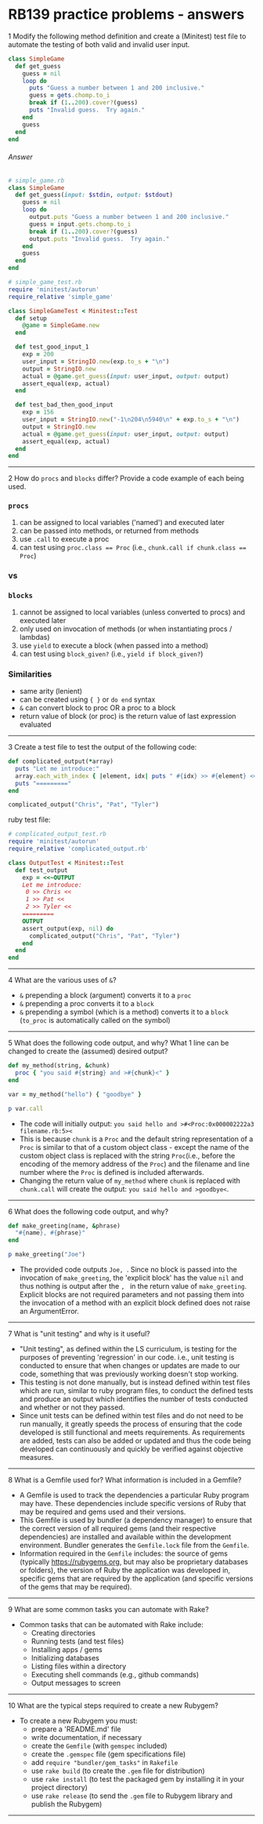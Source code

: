 # RB139 practice problems - answers

1
Modify the following method definition and create a (Minitest) test file to automate the testing of both valid and invalid user input.

```ruby
class SimpleGame
  def get_guess
    guess = nil
    loop do
      puts "Guess a number between 1 and 200 inclusive."
      guess = gets.chomp.to_i
      break if (1..200).cover?(guess)
      puts "Invalid guess.  Try again."
    end
    guess
  end
end
```

###### Answer

```ruby
# simple_game.rb
class SimpleGame
  def get_guess(input: $stdin, output: $stdout)
    guess = nil
    loop do
      output.puts "Guess a number between 1 and 200 inclusive."
      guess = input.gets.chomp.to_i
      break if (1..200).cover?(guess)
      output.puts "Invalid guess.  Try again."
    end
    guess
  end
end
```

```ruby
# simple_game_test.rb
require 'minitest/autorun'
require_relative 'simple_game'

class SimpleGameTest < Minitest::Test
  def setup
    @game = SimpleGame.new
  end

  def test_good_input_1
    exp = 200
    user_input = StringIO.new(exp.to_s + "\n")
    output = StringIO.new
    actual = @game.get_guess(input: user_input, output: output)
    assert_equal(exp, actual)
  end

  def test_bad_then_good_input
    exp = 156
    user_input = StringIO.new("-1\n204\n5940\n" + exp.to_s + "\n")
    output = StringIO.new
    actual = @game.get_guess(input: user_input, output: output)
    assert_equal(exp, actual)
  end
end
```

---

2
How do `procs` and `blocks` differ?  Provide a code example of each being used.

### `procs`
1. can be assigned to local variables ('named') and executed later
2. can be passed into methods, or returned from methods
3. use `.call` to execute a proc
4. can test using `proc.class == Proc` (i.e., `chunk.call if chunk.class == Proc`)


### vs

### `blocks`
1. cannot be assigned to local variables (unless converted to procs) and executed later
2. only used on invocation of methods (or when instantiating procs / lambdas)
3. use `yield` to execute a block (when passed into a method)
4. can test using `block_given?` (i.e., `yield if block_given?`)


### Similarities
- same arity (lenient)
- can be created using `{ }` or `do end` syntax
- `&` can convert block to proc OR a proc to a block
- return value of block (or proc) is the return value of last expression evaluated

---

3
Create a test file to test the output of the following code:

```ruby
def complicated_output(*array)
  puts "Let me introduce:"
  array.each_with_index { |element, idx| puts " #{idx} >> #{element} << " }
  puts "========="
end

complicated_output("Chris", "Pat", "Tyler")
```

ruby test file:
```ruby
# complicated_output_test.rb
require 'minitest/autorun'
require_relative 'complicated_output.rb'

class OutputTest < Minitest::Test
  def test_output
    exp = <<~OUTPUT
    Let me introduce:
     0 >> Chris << 
     1 >> Pat << 
     2 >> Tyler << 
    =========
    OUTPUT
    assert_output(exp, nil) do
      complicated_output("Chris", "Pat", "Tyler")
    end
  end
end

```

---

4
What are the various uses of `&`?

- `&` prepending a block (argument) converts it to a `proc`
- `&` prepending a proc converts it to a `block`
- `&` prepending a symbol (which is a method) converts it to a `block` (`to_proc` is automatically called on the symbol)

---

5
What does the following code output, and why?  What 1 line can be changed to create the (assumed) desired output?

```ruby
def my_method(string, &chunk)
  proc { "you said #{string} and >#{chunk}<" }
end

var = my_method("hello") { "goodbye" }

p var.call
```

- The code will initially output:
`you said hello and >#<Proc:0x000002222a3 filename.rb:5><`
- This is because `chunk` is a `Proc` and the default string representation of a `Proc` is similar to that of a custom object class - except the name of the custom object class is replaced with the string `Proc`(i.e., before the encoding of the memory address of the `Proc`) and the filename and line number where the `Proc` is defined is included afterwards.
- Changing the return value of `my_method` where `chunk` is replaced with `chunk.call` will create the output: `you said hello and >goodbye<`.

---

6
What does the following code output, and why?

```ruby
def make_greeting(name, &phrase)
  "#{name}, #{phrase}"
end

p make_greeting("Joe")
```

- The provided code outputs `Joe, `.  Since no block is passed into the invocation of `make_greeting`, the 'explicit block' has the value `nil` and thus nothing is output after the `, ` in the return value of `make_greeting`.  Explicit blocks are not required parameters and not passing them into the invocation of a method with an explicit block defined does not raise an ArgumentError.



---

7
What is "unit testing" and why is it useful?

- "Unit testing", as defined within the LS curriculum, is testing for the purposes of preventing 'regression' in our code.  i.e., unit testing is conducted to ensure that when changes or updates are made to our code, something that was previously working doesn't stop working.
- This testing is not done manually, but is instead defined within test files which are run, similar to ruby program files, to conduct the defined tests and produce an output which identifies the number of tests conducted and whether or not they passed.
- Since unit tests can be defined within test files and do not need to be run manually, it greatly speeds the process of ensuring that the code developed is still functional and meets requirements.  As requirements are added, tests can also be added or updated and thus the code being developed can continuously and quickly be verified against objective measures.

---

8
What is a Gemfile used for?  What information is included in a Gemfile?

- A Gemfile is used to track the dependencies a particular Ruby program may have.  These dependencies include specific versions of Ruby that may be required and gems used and their versions.
- This Gemfile is used by bundler (a dependency manager) to ensure that the correct version of all required gems (and their respective dependencies) are installed and available within the development environment.  Bundler generates the `Gemfile.lock` file from the `Gemfile`.
- Information required in the `Gemfile` includes:  the source of gems (typically https://rubygems.org, but may also be proprietary databases or folders), the version of Ruby the application was developed in, specific gems that are required by the application (and specific versions of the gems that may be required).

---

9
What are some common tasks you can automate with Rake?

- Common tasks that can be automated with Rake include:
  - Creating directories
  - Running tests (and test files)
  - Installing apps / gems
  - Initializing databases
  - Listing files within a directory
  - Executing shell commands (e.g., github commands)
  - Output messages to screen

---

10
What are the typical steps required to create a new Rubygem?

- To create a new Rubygem you must:
  - prepare a 'README.md' file
  - write documentation, if necessary
  - create the `Gemfile` (with `gemspec` included)
  - create the `.gemspec` file (gem specifications file)
  - add `require "bundler/gem_tasks"` in `Rakefile`
  - use `rake build` (to create the `.gem` file for distribution)
  - use `rake install` (to test the packaged gem by installing it in your project directory)
  - use `rake release` (to send the `.gem` file to Rubygem library and publish the Rubygem)

---